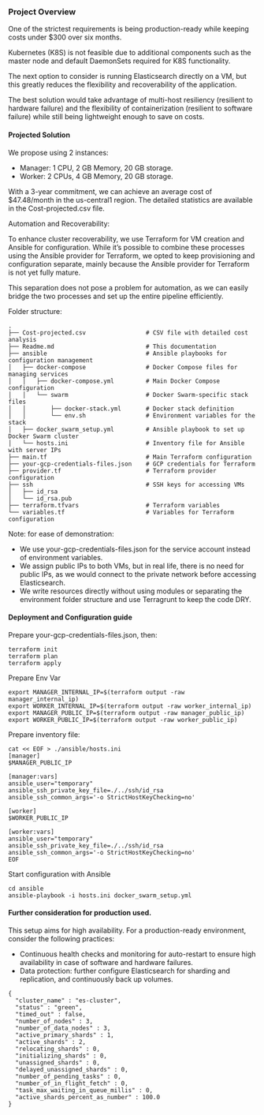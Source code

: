 ### Project Overview
One of the strictest requirements is being production-ready while keeping costs under $300 over six months.

Kubernetes (K8S) is not feasible due to additional components such as the master node and default DaemonSets required for K8S functionality.

The next option to consider is running Elasticsearch directly on a VM, but this greatly reduces the flexibility and recoverability of the application.

The best solution would take advantage of multi-host resiliency (resilient to hardware failure) and the flexibility of containerization (resilient to software failure) while still being lightweight enough to save on costs.

#### Projected Solution

We propose using 2 instances:

- Manager: 1 CPU, 2 GB Memory, 20 GB storage.
- Worker: 2 CPUs, 4 GB Memory, 20 GB storage.

With a 3-year commitment, we can achieve an average cost of $47.48/month in the us-central1 region. The detailed statistics are available in the Cost-projected.csv file.

Automation and Recoverability:

To enhance cluster recoverability, we use Terraform for VM creation and Ansible for configuration. While it’s possible to combine these processes using the Ansible provider for Terraform, we opted to keep provisioning and configuration separate, mainly because the Ansible provider for Terraform is not yet fully mature.

This separation does not pose a problem for automation, as we can easily bridge the two processes and set up the entire pipeline efficiently.


Folder structure:
```
.
├── Cost-projected.csv                 # CSV file with detailed cost analysis
├── Readme.md                          # This documentation
├── ansible                            # Ansible playbooks for configuration management
│   ├── docker-compose                 # Docker Compose files for managing services
│   │   ├── docker-compose.yml         # Main Docker Compose configuration
│   │   └── swarm                      # Docker Swarm-specific stack files
│   │       ├── docker-stack.yml       # Docker stack definition
│   │       └── env.sh                 # Environment variables for the stack
│   ├── docker_swarm_setup.yml         # Ansible playbook to set up Docker Swarm cluster
│   └── hosts.ini                      # Inventory file for Ansible with server IPs
├── main.tf                            # Main Terraform configuration
├── your-gcp-credentials-files.json    # GCP credentials for Terraform
├── provider.tf                        # Terraform provider configuration
├── ssh                                # SSH keys for accessing VMs
│   ├── id_rsa
│   └── id_rsa.pub
├── terraform.tfvars                   # Terraform variables
└── variables.tf                       # Variables for Terraform configuration
```

Note: for ease of demonstration:
- We use your-gcp-credentials-files.json for the service account instead of environment variables.
- We assign public IPs to both VMs, but in real life, there is no need for public IPs, as we would connect to the private network before accessing Elasticsearch.
- We write resources directly without using modules or separating the environment folder structure and use Terragrunt to keep the code DRY.

#### Deployment and Configuration guide

Prepare your-gcp-credentials-files.json, then:
```
terraform init
terraform plan
terraform apply
```
Prepare Env Var
```
export MANAGER_INTERNAL_IP=$(terraform output -raw manager_internal_ip)
export WORKER_INTERNAL_IP=$(terraform output -raw worker_internal_ip)
export MANAGER_PUBLIC_IP=$(terraform output -raw manager_public_ip)
export WORKER_PUBLIC_IP=$(terraform output -raw worker_public_ip)
```
Prepare inventory file:
```
cat << EOF > ./ansible/hosts.ini
[manager]
$MANAGER_PUBLIC_IP

[manager:vars]
ansible_user="temporary"
ansible_ssh_private_key_file=./../ssh/id_rsa
ansible_ssh_common_args='-o StrictHostKeyChecking=no'

[worker]
$WORKER_PUBLIC_IP

[worker:vars]
ansible_user="temporary"
ansible_ssh_private_key_file=./../ssh/id_rsa
ansible_ssh_common_args='-o StrictHostKeyChecking=no'
EOF
```
Start configuration with Ansible

```
cd ansible
ansible-playbook -i hosts.ini docker_swarm_setup.yml        
```
#### Further consideration for production used.

This setup aims for high availability. For a production-ready environment, consider the following practices:

- Continuous health checks and monitoring for auto-restart to ensure high availability in case of software and hardware failures.
- Data protection: further configure Elasticsearch for sharding and replication, and continuously back up volumes.


```
{
  "cluster_name" : "es-cluster",
  "status" : "green",
  "timed_out" : false,
  "number_of_nodes" : 3,
  "number_of_data_nodes" : 3,
  "active_primary_shards" : 1,
  "active_shards" : 2,
  "relocating_shards" : 0,
  "initializing_shards" : 0,
  "unassigned_shards" : 0,
  "delayed_unassigned_shards" : 0,
  "number_of_pending_tasks" : 0,
  "number_of_in_flight_fetch" : 0,
  "task_max_waiting_in_queue_millis" : 0,
  "active_shards_percent_as_number" : 100.0
}
```